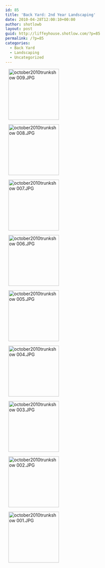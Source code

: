 ```yaml
---
id: 85
title: 'Back Yard: 2nd Year Landscaping'
date: 2010-04-28T12:00:10+00:00
author: shotlowb
layout: post
guid: http://liffeyhouse.shotlow.com/?p=85
permalink: /?p=85
categories:
  - Back Yard
  - Landscaping
  - Uncategorized
---
```

<div class="pie-gallery alignGalleryLeft">
  <div class="pie-item" style="margin:10px 10px 10px 10px;">
    <p class="pie-img-wrapper">
      <a href="http://lh4.ggpht.com/_UnHIABd3xdI/TX5SCQHcgTI/AAAAAAAAAG0/dtJ4cq2j3OA/october2010trunkshow%20009.JPG?imgmax=640" rel="lightbox[2011-3-2-19-14-50]"><img src="http://lh4.ggpht.com/_UnHIABd3xdI/TX5SCQHcgTI/AAAAAAAAAG0/dtJ4cq2j3OA/s160-c/october2010trunkshow%20009.JPG" alt="october2010trunkshow 009.JPG" width="160" height="160" class="pie-img" /></a>
    </p>
  </div>
  
  <div class="pie-item" style="margin:10px 10px 10px 10px;">
    <p class="pie-img-wrapper">
      <a href="http://lh6.ggpht.com/_UnHIABd3xdI/TX5SBJ6HU_I/AAAAAAAAAGw/8U0w8SbMG7g/october2010trunkshow%20008.JPG?imgmax=640" rel="lightbox[2011-3-2-19-14-50]"><img src="http://lh6.ggpht.com/_UnHIABd3xdI/TX5SBJ6HU_I/AAAAAAAAAGw/8U0w8SbMG7g/s160-c/october2010trunkshow%20008.JPG" alt="october2010trunkshow 008.JPG" width="160" height="160" class="pie-img" /></a>
    </p>
  </div>
  
  <div class="pie-item" style="margin:10px 10px 10px 10px;">
    <p class="pie-img-wrapper">
      <a href="http://lh5.ggpht.com/_UnHIABd3xdI/TX5R_ubQsaI/AAAAAAAAAGs/EtvBp9CVIdY/october2010trunkshow%20007.JPG?imgmax=640" rel="lightbox[2011-3-2-19-14-50]"><img src="http://lh5.ggpht.com/_UnHIABd3xdI/TX5R_ubQsaI/AAAAAAAAAGs/EtvBp9CVIdY/s160-c/october2010trunkshow%20007.JPG" alt="october2010trunkshow 007.JPG" width="160" height="160" class="pie-img" /></a>
    </p>
  </div>
  
  <div class="pie-item" style="margin:10px 10px 10px 10px;">
    <p class="pie-img-wrapper">
      <a href="http://lh4.ggpht.com/_UnHIABd3xdI/TX5R-udDoSI/AAAAAAAAAGo/Hyod8QqAtbw/october2010trunkshow%20006.JPG?imgmax=640" rel="lightbox[2011-3-2-19-14-50]"><img src="http://lh4.ggpht.com/_UnHIABd3xdI/TX5R-udDoSI/AAAAAAAAAGo/Hyod8QqAtbw/s160-c/october2010trunkshow%20006.JPG" alt="october2010trunkshow 006.JPG" width="160" height="160" class="pie-img" /></a>
    </p>
  </div>
  
  <div class="pie-item" style="margin:10px 10px 10px 10px;">
    <p class="pie-img-wrapper">
      <a href="http://lh5.ggpht.com/_UnHIABd3xdI/TX5R9anhaXI/AAAAAAAAAGk/Bc3mHQUqgrI/october2010trunkshow%20005.JPG?imgmax=640" rel="lightbox[2011-3-2-19-14-50]"><img src="http://lh5.ggpht.com/_UnHIABd3xdI/TX5R9anhaXI/AAAAAAAAAGk/Bc3mHQUqgrI/s160-c/october2010trunkshow%20005.JPG" alt="october2010trunkshow 005.JPG" width="160" height="160" class="pie-img" /></a>
    </p>
  </div>
  
  <div class="pie-item" style="margin:10px 10px 10px 10px;">
    <p class="pie-img-wrapper">
      <a href="http://lh5.ggpht.com/_UnHIABd3xdI/TX5R8CEacsI/AAAAAAAAAGg/TY-EKRVFA3w/october2010trunkshow%20004.JPG?imgmax=640" rel="lightbox[2011-3-2-19-14-50]"><img src="http://lh5.ggpht.com/_UnHIABd3xdI/TX5R8CEacsI/AAAAAAAAAGg/TY-EKRVFA3w/s160-c/october2010trunkshow%20004.JPG" alt="october2010trunkshow 004.JPG" width="160" height="160" class="pie-img" /></a>
    </p>
  </div>
  
  <div class="pie-item" style="margin:10px 10px 10px 10px;">
    <p class="pie-img-wrapper">
      <a href="http://lh5.ggpht.com/_UnHIABd3xdI/TX5R6xu70BI/AAAAAAAAAGc/pYrW0LuIBIw/october2010trunkshow%20003.JPG?imgmax=640" rel="lightbox[2011-3-2-19-14-50]"><img src="http://lh5.ggpht.com/_UnHIABd3xdI/TX5R6xu70BI/AAAAAAAAAGc/pYrW0LuIBIw/s160-c/october2010trunkshow%20003.JPG" alt="october2010trunkshow 003.JPG" width="160" height="160" class="pie-img" /></a>
    </p>
  </div>
  
  <div class="pie-item" style="margin:10px 10px 10px 10px;">
    <p class="pie-img-wrapper">
      <a href="http://lh5.ggpht.com/_UnHIABd3xdI/TX5R5oV4GEI/AAAAAAAAAGY/FvKcNe6lBiU/october2010trunkshow%20002.JPG?imgmax=640" rel="lightbox[2011-3-2-19-14-50]"><img src="http://lh5.ggpht.com/_UnHIABd3xdI/TX5R5oV4GEI/AAAAAAAAAGY/FvKcNe6lBiU/s160-c/october2010trunkshow%20002.JPG" alt="october2010trunkshow 002.JPG" width="160" height="160" class="pie-img" /></a>
    </p>
  </div>
  
  <div class="pie-item" style="margin:10px 10px 10px 10px;">
    <p class="pie-img-wrapper">
      <a href="http://lh5.ggpht.com/_UnHIABd3xdI/TX5R4RsNg_I/AAAAAAAAAGU/xfJrXKavgnY/october2010trunkshow%20001.JPG?imgmax=640" rel="lightbox[2011-3-2-19-14-50]"><img src="http://lh5.ggpht.com/_UnHIABd3xdI/TX5R4RsNg_I/AAAAAAAAAGU/xfJrXKavgnY/s160-c/october2010trunkshow%20001.JPG" alt="october2010trunkshow 001.JPG" width="160" height="160" class="pie-img" /></a>
    </p>
  </div>
</div>